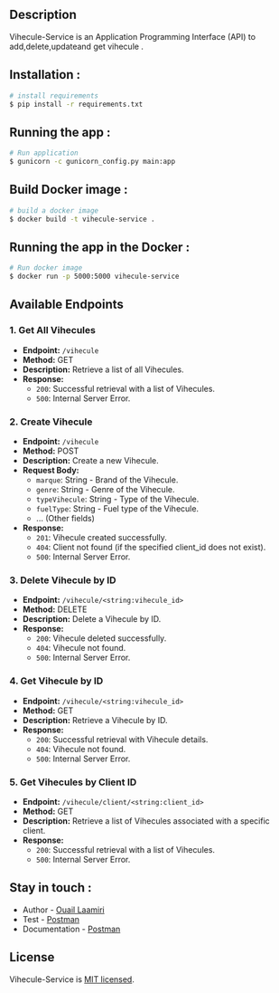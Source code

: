 ## Description

Vihecule-Service is an Application Programming Interface (API) to add,delete,updateand get vihecule .
## Installation :
```bash
# install requirements
$ pip install -r requirements.txt 
```
## Running the app : 
```bash
# Run application
$ gunicorn -c gunicorn_config.py main:app
```
## Build Docker image : 
```bash
# build a docker image
$ docker build -t vihecule-service .
```
## Running the app in the Docker : 
```bash
# Run docker image
$ docker run -p 5000:5000 vihecule-service
```


## Available Endpoints

### 1. Get All Vihecules

- **Endpoint:** `/vihecule`
- **Method:** GET
- **Description:** Retrieve a list of all Vihecules.
- **Response:**
  - `200`: Successful retrieval with a list of Vihecules.
  - `500`: Internal Server Error.

### 2. Create Vihecule

- **Endpoint:** `/vihecule`
- **Method:** POST
- **Description:** Create a new Vihecule.
- **Request Body:**
  - `marque`: String - Brand of the Vihecule.
  - `genre`: String - Genre of the Vihecule.
  - `typeVihecule`: String - Type of the Vihecule.
  - `fuelType`: String - Fuel type of the Vihecule.
  - ... (Other fields)
- **Response:**
  - `201`: Vihecule created successfully.
  - `404`: Client not found (if the specified client_id does not exist).
  - `500`: Internal Server Error.

### 3. Delete Vihecule by ID

- **Endpoint:** `/vihecule/<string:vihecule_id>`
- **Method:** DELETE
- **Description:** Delete a Vihecule by ID.
- **Response:**
  - `200`: Vihecule deleted successfully.
  - `404`: Vihecule not found.
  - `500`: Internal Server Error.

### 4. Get Vihecule by ID

- **Endpoint:** `/vihecule/<string:vihecule_id>`
- **Method:** GET
- **Description:** Retrieve a Vihecule by ID.
- **Response:**
  - `200`: Successful retrieval with Vihecule details.
  - `404`: Vihecule not found.
  - `500`: Internal Server Error.

### 5. Get Vihecules by Client ID

- **Endpoint:** `/vihecule/client/<string:client_id>`
- **Method:** GET
- **Description:** Retrieve a list of Vihecules associated with a specific client.
- **Response:**
  - `200`: Successful retrieval with a list of Vihecules.
  - `500`: Internal Server Error.





## Stay in touch :
- Author - [Ouail Laamiri](https://www.linkedin.com/in/ouaillaamiri/)
- Test - [Postman](https://www.postman.com/avionics-meteorologist-32935362/workspace/postman-api-fundamentals-student-expert/collection/29141176-57204b79-8446-4853-aa1c-d5b9f2ab26eb?action=share&creator=29141176)
- Documentation - [Postman](https://documenter.getpostman.com/view/29141176/2s9YsDkF4R
)

## License

Vihecule-Service is [MIT licensed](LICENSE).

